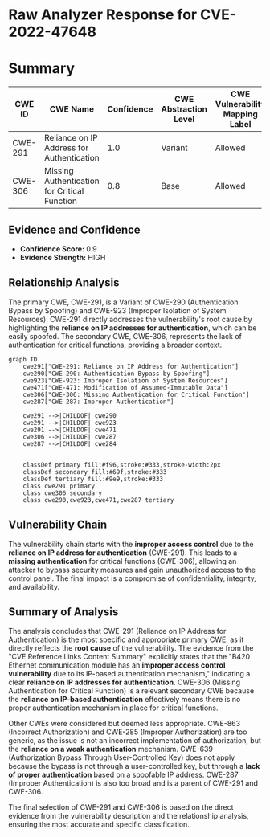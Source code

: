 # Raw Analyzer Response for CVE-2022-47648

# Summary
| CWE ID  | CWE Name  | Confidence | CWE Abstraction Level | CWE Vulnerability Mapping Label | CWE-Vulnerability Mapping Notes |
|---|---|---|---|---|---|
| CWE-291 | Reliance on IP Address for Authentication | 1.0  | Variant | Allowed | Primary CWE |
| CWE-306 | Missing Authentication for Critical Function  | 0.8 | Base  | Allowed | Secondary Candidate |

## Evidence and Confidence

*   **Confidence Score:** 0.9
*   **Evidence Strength:** HIGH

## Relationship Analysis
The primary CWE, CWE-291, is a Variant of CWE-290 (Authentication Bypass by Spoofing) and CWE-923 (Improper Isolation of System Resources). CWE-291 directly addresses the vulnerability's root cause by highlighting the **reliance on IP addresses for authentication**, which can be easily spoofed. The secondary CWE, CWE-306, represents the lack of authentication for critical functions, providing a broader context.

```mermaid
graph TD
    cwe291["CWE-291: Reliance on IP Address for Authentication"]
    cwe290["CWE-290: Authentication Bypass by Spoofing"]
    cwe923["CWE-923: Improper Isolation of System Resources"]
    cwe471["CWE-471: Modification of Assumed-Immutable Data"]
    cwe306["CWE-306: Missing Authentication for Critical Function"]
    cwe287["CWE-287: Improper Authentication"]
    
    cwe291 -->|CHILDOF| cwe290
    cwe291 -->|CHILDOF| cwe923
    cwe291 -->|CHILDOF| cwe471
    cwe306 -->|CHILDOF| cwe287
    cwe287 -->|CHILDOF| cwe284
    

    classDef primary fill:#f96,stroke:#333,stroke-width:2px
    classDef secondary fill:#69f,stroke:#333
    classDef tertiary fill:#9e9,stroke:#333
    class cwe291 primary
    class cwe306 secondary
    class cwe290,cwe923,cwe471,cwe287 tertiary
```

## Vulnerability Chain
The vulnerability chain starts with the **improper access control** due to the **reliance on IP address for authentication** (CWE-291). This leads to a **missing authentication** for critical functions (CWE-306), allowing an attacker to bypass security measures and gain unauthorized access to the control panel. The final impact is a compromise of confidentiality, integrity, and availability.

## Summary of Analysis
The analysis concludes that CWE-291 (Reliance on IP Address for Authentication) is the most specific and appropriate primary CWE, as it directly reflects the **root cause** of the vulnerability. The evidence from the "CVE Reference Links Content Summary" explicitly states that the "B420 Ethernet communication module has an **improper access control vulnerability** due to its IP-based authentication mechanism," indicating a clear **reliance on IP addresses for authentication**. CWE-306 (Missing Authentication for Critical Function) is a relevant secondary CWE because the **reliance on IP-based authentication** effectively means there is no proper authentication mechanism in place for critical functions.

Other CWEs were considered but deemed less appropriate. CWE-863 (Incorrect Authorization) and CWE-285 (Improper Authorization) are too generic, as the issue is not an incorrect implementation of authorization, but the **reliance on a weak authentication** mechanism. CWE-639 (Authorization Bypass Through User-Controlled Key) does not apply because the bypass is not through a user-controlled key, but through a **lack of proper authentication** based on a spoofable IP address. CWE-287 (Improper Authentication) is also too broad and is a parent of CWE-291 and CWE-306.

The final selection of CWE-291 and CWE-306 is based on the direct evidence from the vulnerability description and the relationship analysis, ensuring the most accurate and specific classification.